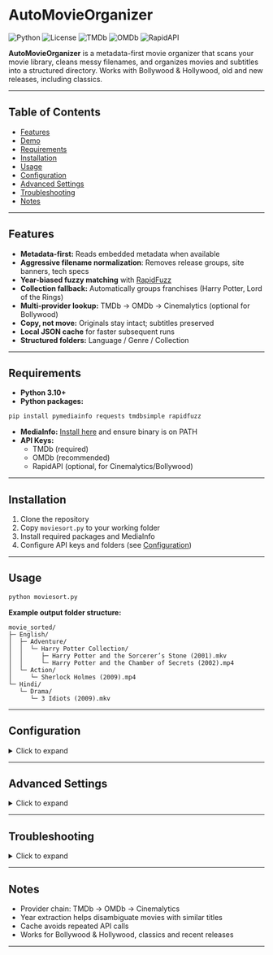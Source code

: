 # AutoMovieOrganizer

![Python](https://img.shields.io/badge/python-3.10%2B-blue.svg)
![License](https://img.shields.io/badge/license-MIT-green.svg)
![TMDb](https://img.shields.io/badge/TMDb-API-blue)
![OMDb](https://img.shields.io/badge/OMDb-API-yellow)
![RapidAPI](https://img.shields.io/badge/RapidAPI-Cinemalytics-orange)

**AutoMovieOrganizer** is a metadata-first movie organizer that scans your movie library, cleans messy filenames, and organizes movies and subtitles into a structured directory. Works with Bollywood & Hollywood, old and new releases, including classics.

---

## Table of Contents

- [Features](#features)  
- [Demo](#demo)  
- [Requirements](#requirements)  
- [Installation](#installation)  
- [Usage](#usage)  
- [Configuration](#configuration)  
- [Advanced Settings](#advanced-settings)  
- [Troubleshooting](#troubleshooting)  
- [Notes](#notes)  

---

## Features

- **Metadata-first:** Reads embedded metadata when available  
- **Aggressive filename normalization**: Removes release groups, site banners, tech specs  
- **Year-biased fuzzy matching** with [RapidFuzz](https://github.com/maxbachmann/RapidFuzz)  
- **Collection fallback:** Automatically groups franchises (Harry Potter, Lord of the Rings)  
- **Multi-provider lookup:** TMDb → OMDb → Cinemalytics (optional for Bollywood)  
- **Copy, not move:** Originals stay intact; subtitles preserved  
- **Local JSON cache** for faster subsequent runs  
- **Structured folders:** Language / Genre / Collection  

---


## Requirements

- **Python 3.10+**  
- **Python packages:**
```bash
pip install pymediainfo requests tmdbsimple rapidfuzz
```  
- **MediaInfo:** [Install here](https://mediaarea.net/en/MediaInfo) and ensure binary is on PATH  
- **API Keys:**  
  - TMDb (required)  
  - OMDb (recommended)  
  - RapidAPI (optional, for Cinemalytics/Bollywood)  

---

## Installation

1. Clone the repository  
2. Copy `moviesort.py` to your working folder  
3. Install required packages and MediaInfo  
4. Configure API keys and folders (see [Configuration](#configuration))  

---

## Usage

```bash
python moviesort.py
```

**Example output folder structure:**

```
movie_sorted/
├─ English/
│  ├─ Adventure/
│  │  └─ Harry Potter Collection/
│  │     ├─ Harry Potter and the Sorcerer’s Stone (2001).mkv
│  │     └─ Harry Potter and the Chamber of Secrets (2002).mp4
│  └─ Action/
│     └─ Sherlock Holmes (2009).mp4
└─ Hindi/
   └─ Drama/
      └─ 3 Idiots (2009).mkv
```

---

## Configuration

<details>
<summary>Click to expand</summary>

Edit the top configuration block in `moviesort.py`:

```python
MOVIE_DIR      # Path to raw movie folder
SORTED_DIR     # Destination folder (optional)
tmdb.API_KEY   # TMDb API key
OMDB_API_KEY   # Optional
RAPIDAPI_KEY   # Optional for Bollywood
```

Optional lists to customize:

- `VIDEO_EXTS` / `SUB_EXTS` — supported extensions  
- `RELEASE_GROUPS` — release tags to remove  
- `JUNK_WORDS` — extra junk words in filenames
</details>

---

## Advanced Settings

<details>
<summary>Click to expand</summary>

- **Retry & backoff:** Exponential retry for API failures  
- **Force IPv4:** Reduces network errors in some environments  
- **Year extraction:** Used for disambiguation in fuzzy matching  
- **Cache:** `metadata_cache.json` speeds up repeated runs  
- **Subtitle pairing:** Cleans video stems for substring matching  
- **Collection fallback:** Automatically detects movie franchises  

You can extend the script with:

- Additional providers (offline IMDb datasets)  
- Custom folder hierarchies  
- Local caching strategies
</details>

---

## Troubleshooting

<details>
<summary>Click to expand</summary>

**Max retries / TLS errors:**  

- Upgrade packages:
```bash
pip install --upgrade requests urllib3 certifi
```  
- Test connectivity to TMDb  
- Switch DNS or use a VPN if blocked

**Poor matches:**  

- Add common release groups to `RELEASE_GROUPS`  
- Expand `JUNK_WORDS` for your library

**Subtitles not paired:**  

- Ensure subtitle filenames match cleaned video stems
</details>

---

## Notes

- Provider chain: TMDb → OMDb → Cinemalytics  
- Year extraction helps disambiguate movies with similar titles  
- Cache avoids repeated API calls  
- Works for Bollywood & Hollywood, classics and recent releases  

---

